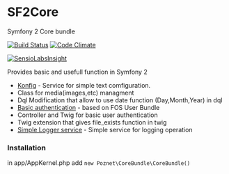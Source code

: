 # SF2Core
Symfony 2 Core bundle

[![Build Status](https://travis-ci.org/poznet/SF2Core.svg?branch=master)](https://travis-ci.org/poznet/SF2Core) [![Code Climate](https://codeclimate.com/github/poznet/SF2Core/badges/gpa.svg)](https://codeclimate.com/github/poznet/SF2Core)

[![SensioLabsInsight](https://insight.sensiolabs.com/projects/3058f2ea-9779-4136-935a-cb99bfb98ea8/big.png)](https://insight.sensiolabs.com/projects/3058f2ea-9779-4136-935a-cb99bfb98ea8)

Provides basic and  usefull function in  Symfony 2

- [Konfig](doc/konfig.md) - Service for  simple text comfiguration. 
- Class for media(images,etc) managment
- Dql Modification that  allow to use date function (Day,Month,Year) in dql
- [Basic authentication](doc/auth.md) - based on FOS User Bundle
- Controller and Twig for  basic  user authentication
- Twig extension  that gives file_exists function in  twig
- [Simple Logger service](doc/logger.md) - Simple service for logging operation

### Installation
in app/AppKernel.php add
`new Poznet\CoreBundle\CoreBundle()`
 
 
